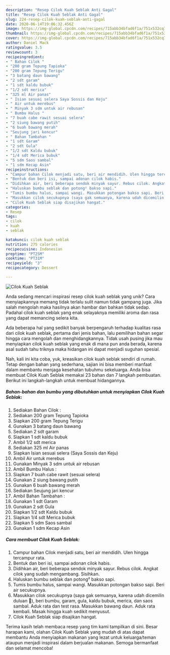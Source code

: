 ```yaml
---
description: "Resep Cilok Kuah Seblak Anti Gagal"
title: "Resep Cilok Kuah Seblak Anti Gagal"
slug: 224-resep-cilok-kuah-seblak-anti-gagal
date: 2020-06-14T19:06:32.456Z
image: https://img-global.cpcdn.com/recipes/715abb34bfad6f1a/751x532cq70/cilok-kuah-seblak-foto-resep-utama.jpg
thumbnail: https://img-global.cpcdn.com/recipes/715abb34bfad6f1a/751x532cq70/cilok-kuah-seblak-foto-resep-utama.jpg
cover: https://img-global.cpcdn.com/recipes/715abb34bfad6f1a/751x532cq70/cilok-kuah-seblak-foto-resep-utama.jpg
author: Daniel Mack
ratingvalue: 3.5
reviewcount: 3
recipeingredient:
- " Bahan Cilok "
- "200 gram Tepung Tapioka"
- "200 gram Tepung Terigu"
- "3 batang daun bawang"
- "2 sdt garam"
- "1 sdt kaldu bubuk"
- "1/2 sdt merica"
- "325 ml Air panas"
- " Isian sesuai selera Saya Sossis dan Keju"
- " Air untuk merebus"
- " Minyak 3 sdm untuk air rebusan"
- " Bumbu Halus "
- "7 buah cabe rawit sesuai selera"
- "2 siung bawang putih"
- "6 buah bawang merah"
- "Seujung jari kencur"
- " Bahan Tambahan "
- "1 sdt Garam"
- "2 sdt Gula"
- "1/2 sdt Kaldu bubuk"
- "1/4 sdt Merica bubuk"
- "5 sdm Saos sambal"
- "1 sdm Kecap Asin"
recipeinstructions:
- "Campur bahan Cilok menjadi satu, beri air mendidih. Ulen hingga tercampur rata."
- "Bentuk dan beri isi, sampai adonan cilok habis."
- "Didihkan air, beri beberapa sendok minyak sayur. Rebus cilok. Angkat cilok yang sudah mengambang. Sisihkan."
- "Haluskan bumbu seblak dan potong² bakso sapi."
- "Tumis bumbu halus, sampai wangi. Masukkan potongan bakso sapi. Beri air secukupnya."
- "Masukkan cilok secukupnya (saya gak semuanya, karena udah dicemilin duluan 🙈), beri bumbu, garam, gula, kaldu bubuk, merica, dan saos sambal. Aduk rata dan test rasa. Masukkan bawang daun. Aduk rata kembali. Masak hingga kuah sedikit menyusut."
- "Cilok Kuah Seblak siap disajikan hangat."
categories:
- Resep
tags:
- cilok
- kuah
- seblak

katakunci: cilok kuah seblak 
nutrition: 275 calories
recipecuisine: Indonesian
preptime: "PT25M"
cooktime: "PT31M"
recipeyield: "3"
recipecategory: Dessert

---
```



![Cilok Kuah Seblak](https://img-global.cpcdn.com/recipes/715abb34bfad6f1a/751x532cq70/cilok-kuah-seblak-foto-resep-utama.jpg)

Anda sedang mencari inspirasi resep cilok kuah seblak yang unik? Cara menyiapkannya memang tidak terlalu sulit namun tidak gampang juga. Jika salah mengolah maka hasilnya akan hambar dan bahkan tidak sedap. Padahal cilok kuah seblak yang enak selayaknya memiliki aroma dan rasa yang dapat memancing selera kita.



Ada beberapa hal yang sedikit banyak berpengaruh terhadap kualitas rasa dari cilok kuah seblak, pertama dari jenis bahan, lalu pemilihan bahan segar hingga cara mengolah dan menghidangkannya. Tidak usah pusing jika mau menyiapkan cilok kuah seblak yang enak di mana pun anda berada, karena asal sudah tahu triknya maka hidangan ini dapat menjadi suguhan spesial.


Nah, kali ini kita coba, yuk, kreasikan cilok kuah seblak sendiri di rumah. Tetap dengan bahan yang sederhana, sajian ini bisa memberi manfaat dalam membantu menjaga kesehatan tubuhmu sekeluarga. Anda bisa membuat Cilok Kuah Seblak memakai 23 bahan dan 7 langkah pembuatan. Berikut ini langkah-langkah untuk membuat hidangannya.

<!--inarticleads1-->

##### Bahan-bahan dan bumbu yang dibutuhkan untuk menyiapkan Cilok Kuah Seblak:

1. Sediakan  Bahan Cilok :
1. Sediakan 200 gram Tepung Tapioka
1. Siapkan 200 gram Tepung Terigu
1. Gunakan 3 batang daun bawang
1. Sediakan 2 sdt garam
1. Siapkan 1 sdt kaldu bubuk
1. Ambil 1/2 sdt merica
1. Sediakan 325 ml Air panas
1. Siapkan  Isian sesuai selera (Saya Sossis dan Keju)
1. Ambil  Air untuk merebus
1. Gunakan  Minyak 3 sdm untuk air rebusan
1. Ambil  Bumbu Halus :
1. Siapkan 7 buah cabe rawit (sesuai selera)
1. Gunakan 2 siung bawang putih
1. Gunakan 6 buah bawang merah
1. Sediakan Seujung jari kencur
1. Ambil  Bahan Tambahan :
1. Gunakan 1 sdt Garam
1. Gunakan 2 sdt Gula
1. Siapkan 1/2 sdt Kaldu bubuk
1. Siapkan 1/4 sdt Merica bubuk
1. Siapkan 5 sdm Saos sambal
1. Gunakan 1 sdm Kecap Asin




<!--inarticleads2-->

##### Cara membuat Cilok Kuah Seblak:

1. Campur bahan Cilok menjadi satu, beri air mendidih. Ulen hingga tercampur rata.
1. Bentuk dan beri isi, sampai adonan cilok habis.
1. Didihkan air, beri beberapa sendok minyak sayur. Rebus cilok. Angkat cilok yang sudah mengambang. Sisihkan.
1. Haluskan bumbu seblak dan potong² bakso sapi.
1. Tumis bumbu halus, sampai wangi. Masukkan potongan bakso sapi. Beri air secukupnya.
1. Masukkan cilok secukupnya (saya gak semuanya, karena udah dicemilin duluan 🙈), beri bumbu, garam, gula, kaldu bubuk, merica, dan saos sambal. Aduk rata dan test rasa. Masukkan bawang daun. Aduk rata kembali. Masak hingga kuah sedikit menyusut.
1. Cilok Kuah Seblak siap disajikan hangat.




Terima kasih telah membaca resep yang tim kami tampilkan di sini. Besar harapan kami, olahan Cilok Kuah Seblak yang mudah di atas dapat membantu Anda menyiapkan makanan yang lezat untuk keluarga/teman ataupun menjadi inspirasi dalam berjualan makanan. Semoga bermanfaat dan selamat mencoba!
